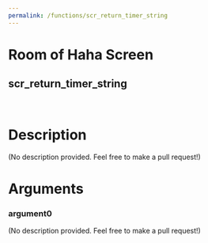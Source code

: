 ```yaml
---
permalink: /functions/scr_return_timer_string
---
```

# Room of Haha Screen  
## scr_return_timer_string  
&nbsp;  
# Description  
(No description provided. Feel free to make a pull request!) 
&nbsp;  
# Arguments
### argument0
(No description provided. Feel free to make a pull request!)
&nbsp;  


